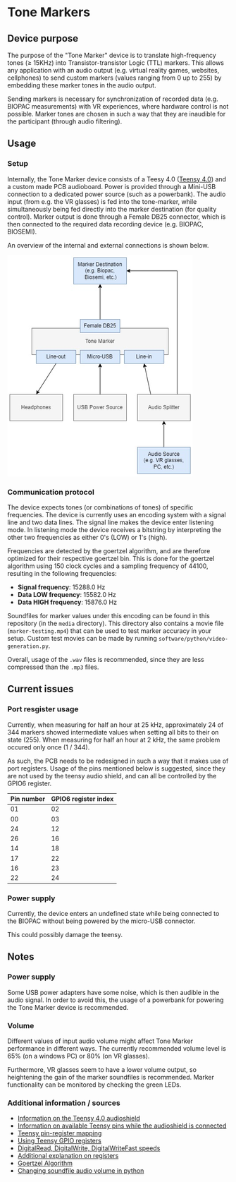 # Tone Markers

<!-- ![The Tone Marker device](./readme-media/toneMarkerDevice.png)  TODO -->

## Device purpose

The purpose of the "Tone Marker" device is to translate high-frequency tones ($\ge$ 15KHz) into Transistor-transistor Logic (TTL) markers. This allows any application with an audio output (e.g. virtual reality games, websites, cellphones) to send custom markers (values ranging from 0 up to 255) by embedding these marker tones in the audio output.

Sending markers is necessary for synchronization of recorded data (e.g. BIOPAC measurements) with VR experiences, where hardware control is not possible. Marker tones are chosen in such a way that they are inaudible for the participant (through audio filtering).

## Usage

### Setup

Internally, the Tone Marker device consists of a Teesy 4.0 ([Teensy 4.0](https://www.pjrc.com/store/teensy40.html)) and a custom made PCB audioboard.
Power is provided through a Mini-USB connection to a dedicated power source (such as a powerbank). The audio input (from e.g. the VR glasses) is fed into the tone-marker, while simultaneously being fed directly into the marker destination (for quality control). Marker output is done through a Female DB25 connector, which is then connected to the required data recording device (e.g. BIOPAC, BIOSEMI).

An overview of the internal and external connections is shown below.

![An overview of the connection in / to the Tone Marker device](./readme-media/tonemarker-diagram.jpg)

### Communication protocol

The device expects tones (or combinations of tones) of specific frequencies. The device is currently uses an encoding system with a signal line and two data lines. The signal line makes the device enter listening mode. In listening mode the device receives a bitstring by interpreting the other two frequencies as either 0's (LOW) or 1's (high).

Frequencies are detected by the goertzel algorithm, and are therefore optimized for their respective goertzel bin. This is done for the goertzel algorithm using 150 clock cycles and a sampling frequency of 44100, resulting in the following frequencies:

- **Signal frequency**: 15288.0 Hz
- **Data LOW frequency**: 15582.0 Hz
- **Data HIGH frequency**: 15876.0 Hz

Soundfiles for marker values under this encoding can be found in this repository (in the `media` directory). This directory also contains a movie file (`marker-testing.mp4`) that can be used to test marker accuracy in your setup. Custom test movies can be made by running `software/python/video-generation.py`.

Overall, usage of the `.wav` files is recommended, since they are less compressed than the `.mp3` files.

## Current issues

### Port resgister usage
<!-- BUG -->

Currently, when measuring for half an hour at 25 kHz, approximately 24 of 344 markers showed intermediate values when setting all bits to their on state (255). When measuring for half an hour at 2 kHz, the same problem occured only once (1 / 344).

As such, the PCB needs to be redesigned in such a way that it makes use of port registers. Usage of the pins mentioned below is suggested, since they are not used by the teensy audio shield, and can all be controlled by the GPIO6 register.

| Pin number 	| GPIO6 register index 	|
|------------	|----------------------	|
| 01         	| 02                   	|
| 00         	| 03                   	|
| 24         	| 12                   	|
| 26         	| 16                   	|
| 14         	| 18                   	|
| 17         	| 22                   	|
| 16         	| 23                   	|
| 22         	| 24                   	|

### Power supply
<!-- FIXME -->

Currently, the device enters an undefined state while being connected to the BIOPAC without being powered by the micro-USB connector.

This could possibly damage the teensy.

## Notes

### Power supply

Some USB power adapters have some noise, which is then audible in the audio signal. In order to avoid this, the usage of a powerbank for powering the Tone Marker device is recommended.

### Volume

Different values of input audio volume might affect Tone Marker performance in different ways. The currently recommended volume level is 65% (on a windows PC) or 80% (on VR glasses).

Furthermore, VR glasses seem to have a lower volume output, so heightening the gain of the marker soundfiles is recommended. Marker functionality can be monitored by checking the green LEDs.

### Additional information / sources

- [Information on the Teensy 4.0 audioshield](https://forum.pjrc.com/index.php?threads/available-teensy-4-0-pins-when-audio-shield-d-attached.58331/)
- [Information on available Teensy pins while the audioshield is connected](https://github.com/luni64/TeensyTimerTool/wiki/Avoid-PWM-timer-clashes)
- [Teensy pin-register mapping](https://forum.pjrc.com/index.php?threads/teensy-4-1-digital-i-o-pin-map.64226/)
- [Using Teensy GPIO registers](https://forum.pjrc.com/index.php?threads/tutorial-on-digital-i-o-atmega-pin-port-ddr-d-b-registers-vs-arm-gpio_pdir-_pdor.17532/)
- [DigitalRead, DigitalWrite, DigitalWriteFast speeds](https://forum.pjrc.com/index.php?threads/speed-of-digitalread-and-digitalwrite-with-teensy3-0.24573/)
- [Additional explanation on registers](https://forum.pjrc.com/index.php?threads/unclear-on-how-to-use-ddrx-and-portx-teensy-3-2.53950/)
- [Goertzel Algorithm](https://courses.cs.washington.edu/courses/cse466/11au/resources/GoertzelAlgorithmEETimes.pdf)
- [Changing soundfile audio volume in python](https://stackoverflow.com/questions/43679631/python-how-to-change-audio-volume)
